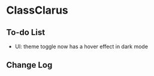 # ClassClarus

## To-do List

- UI: theme toggle now has a hover effect in dark mode

## Change Log
